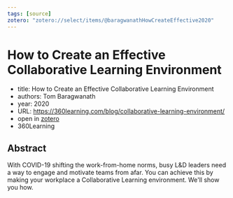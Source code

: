 ```yaml
---
tags: [source]
zotero: "zotero://select/items/@baragwanathHowCreateEffective2020"
---
```


# How to Create an Effective Collaborative Learning Environment

- title: How to Create an Effective Collaborative Learning Environment
- authors: Tom Baragwanath
- year: 2020
- URL: https://360learning.com/blog/collaborative-learning-environment/
- open in [zotero](zotero://select/items/@baragwanathHowCreateEffective2020)
- 360Learning

## Abstract
With COVID-19 shifting the work-from-home norms, busy L&D leaders need a way to engage and motivate teams from afar. You can achieve this by making your workplace a Collaborative Learning environment. We'll show you how.
